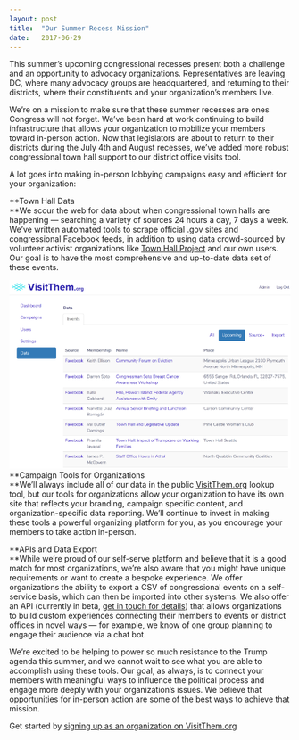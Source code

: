 ```yaml
---
layout:	post
title:	"Our Summer Recess Mission"
date:	2017-06-29
---
```


  This summer’s upcoming congressional recesses present both a challenge and an opportunity to advocacy organizations. Representatives are leaving DC, where many advocacy groups are headquartered, and returning to their districts, where their constituents and your organization’s members live.

We’re on a mission to make sure that these summer recesses are ones Congress will not forget. We’ve been hard at work continuing to build infrastructure that allows your organization to mobilize your members toward in-person action. Now that legislators are about to return to their districts during the July 4th and August recesses, we’ve added more robust congressional town hall support to our district office visits tool.

A lot goes into making in-person lobbying campaigns easy and efficient for your organization:

**Town Hall Data  
**We scour the web for data about when congressional town halls are happening — searching a variety of sources 24 hours a day, 7 days a week. We’ve written automated tools to scrape official .gov sites and congressional Facebook feeds, in addition to using data crowd-sourced by volunteer activist organizations like [Town Hall Project](https://www.townhallproject.org/) and our own users. Our goal is to have the most comprehensive and up-to-date data set of these events.

![](/img/1*CHAUVFYHMYTi543loxQauQ.png)**Campaign Tools for Organizations  
**We’ll always include all of our data in the public [VisitThem.org](https://www.visithem.org/) lookup tool, but our tools for organizations allow your organization to have its own site that reflects your branding, campaign specific content, and organization-specific data reporting. We’ll continue to invest in making these tools a powerful organizing platform for you, as you encourage your members to take action in-person.

**APIs and Data Export  
**While we’re proud of our self-serve platform and believe that it is a good match for most organizations, we’re also aware that you might have unique requirements or want to create a bespoke experience. We offer organizations the ability to export a CSV of congressional events on a self-service basis, which can then be imported into other systems. We also offer an API (currently in beta, [get in touch for details](mailto:talk@visitthem.org)) that allows organizations to build custom experiences connecting their members to events or district offices in novel ways — for example, we know of one group planning to engage their audience via a chat bot.

We’re excited to be helping to power so much resistance to the Trump agenda this summer, and we cannot wait to see what you are able to accomplish using these tools. Our goal, as always, is to connect your members with meaningful ways to influence the political process and engage more deeply with your organization’s issues. We believe that opportunities for in-person action are some of the best ways to achieve that mission.

Get started by [signing up as an organization on VisitThem.org](https://www.visitthem.org/)

  